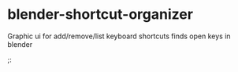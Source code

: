# blender-shortcut-organizer
Graphic ui for add/remove/list keyboard shortcuts finds open keys in blender

;: